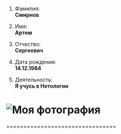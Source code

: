 1. Фамилия:  
**Смирнов**

2. Имя:  
**Артем**

3. Отчество:  
**Сергеевич**

4. Дата рождения:  
**14.12.1984**

5. Деятельность:  
**Я учусь в Нетологии**

# ![Моя фотография](img/321.JPG)

================================